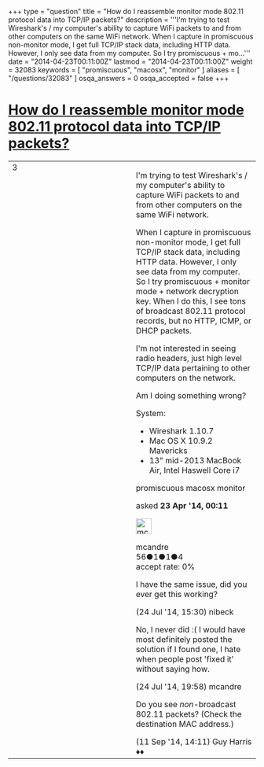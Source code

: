 +++
type = "question"
title = "How do I reassemble monitor mode 802.11 protocol data into TCP/IP packets?"
description = '''I&#x27;m trying to test Wireshark&#x27;s / my computer&#x27;s ability to capture WiFi packets to and from other computers on the same WiFi network. When I capture in promiscuous non-monitor mode, I get full TCP/IP stack data, including HTTP data. However, I only see data from my computer. So I try promiscuous + mo...'''
date = "2014-04-23T00:11:00Z"
lastmod = "2014-04-23T00:11:00Z"
weight = 32083
keywords = [ "promiscuous", "macosx", "monitor" ]
aliases = [ "/questions/32083" ]
osqa_answers = 0
osqa_accepted = false
+++

<div class="headNormal">

# [How do I reassemble monitor mode 802.11 protocol data into TCP/IP packets?](/questions/32083/how-do-i-reassemble-monitor-mode-80211-protocol-data-into-tcpip-packets)

</div>

<div id="main-body">

<div id="askform">

<table id="question-table" style="width:100%;"><colgroup><col style="width: 50%" /><col style="width: 50%" /></colgroup><tbody><tr class="odd"><td style="width: 30px; vertical-align: top"><div class="vote-buttons"><div id="post-32083-score" class="post-score" title="current number of votes">3</div><div id="favorite-count" class="favorite-count"></div></div></td><td><div id="item-right"><div class="question-body"><p>I'm trying to test Wireshark's / my computer's ability to capture WiFi packets to and from other computers on the same WiFi network.</p><p>When I capture in promiscuous non-monitor mode, I get full TCP/IP stack data, including HTTP data. However, I only see data from my computer. So I try promiscuous + monitor mode + network decryption key. When I do this, I see tons of broadcast 802.11 protocol records, but no HTTP, ICMP, or DHCP packets.</p><p>I'm not interested in seeing radio headers, just high level TCP/IP data pertaining to other computers on the network.</p><p>Am I doing something wrong?</p><p>System:</p><ul><li>Wireshark 1.10.7</li><li>Mac OS X 10.9.2 Mavericks</li><li>13" mid-2013 MacBook Air, Intel Haswell Core i7</li></ul></div><div id="question-tags" class="tags-container tags">promiscuous macosx monitor</div><div id="question-controls" class="post-controls"></div><div class="post-update-info-container"><div class="post-update-info post-update-info-user"><p>asked <strong>23 Apr '14, 00:11</strong></p><img src="https://secure.gravatar.com/avatar/dfe88469b75efc87cbcbbbc2a975850a?s=32&amp;d=identicon&amp;r=g" class="gravatar" width="32" height="32" alt="mcandre&#39;s gravatar image" /><p>mcandre<br />
<span class="score" title="56 reputation points">56</span><span title="1 badges"><span class="badge1">●</span><span class="badgecount">1</span></span><span title="1 badges"><span class="silver">●</span><span class="badgecount">1</span></span><span title="4 badges"><span class="bronze">●</span><span class="badgecount">4</span></span><br />
<span class="accept_rate" title="Rate of the user&#39;s accepted answers">accept rate:</span> <span title="mcandre has no accepted answers">0%</span></p></div></div><div id="comments-container-32083" class="comments-container"><span id="34900"></span><div id="comment-34900" class="comment"><div id="post-34900-score" class="comment-score"></div><div class="comment-text"><p>I have the same issue, did you ever get this working?</p></div><div id="comment-34900-info" class="comment-info"><span class="comment-age">(24 Jul '14, 15:30)</span> nibeck</div></div><span id="34904"></span><div id="comment-34904" class="comment"><div id="post-34904-score" class="comment-score"></div><div class="comment-text"><p>No, I never did :( I would have most definitely posted the solution if I found one, I hate when people post 'fixed it' without saying how.</p></div><div id="comment-34904-info" class="comment-info"><span class="comment-age">(24 Jul '14, 19:58)</span> mcandre</div></div><span id="36214"></span><div id="comment-36214" class="comment"><div id="post-36214-score" class="comment-score"></div><div class="comment-text"><p>Do you see <em>non</em>-broadcast 802.11 packets? (Check the destination MAC address.)</p></div><div id="comment-36214-info" class="comment-info"><span class="comment-age">(11 Sep '14, 14:11)</span> Guy Harris ♦♦</div></div></div><div id="comment-tools-32083" class="comment-tools"></div><div class="clear"></div><div id="comment-32083-form-container" class="comment-form-container"></div><div class="clear"></div></div></td></tr></tbody></table>

</div>

</div>

